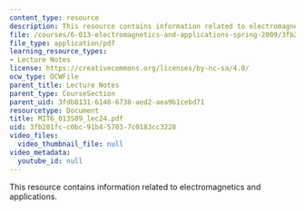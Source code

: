 ```yaml
---
content_type: resource
description: This resource contains information related to electromagnetics and applications.
file: /courses/6-013-electromagnetics-and-applications-spring-2009/3fb201fcc0bc91b457037c0183cc3228_MIT6_013S09_lec24.pdf
file_type: application/pdf
learning_resource_types:
- Lecture Notes
license: https://creativecommons.org/licenses/by-nc-sa/4.0/
ocw_type: OCWFile
parent_title: Lecture Notes
parent_type: CourseSection
parent_uid: 3fdb8131-6148-6738-aed2-aea9b1cebd71
resourcetype: Document
title: MIT6_013S09_lec24.pdf
uid: 3fb201fc-c0bc-91b4-5703-7c0183cc3228
video_files:
  video_thumbnail_file: null
video_metadata:
  youtube_id: null
---
```

This resource contains information related to electromagnetics and applications.
